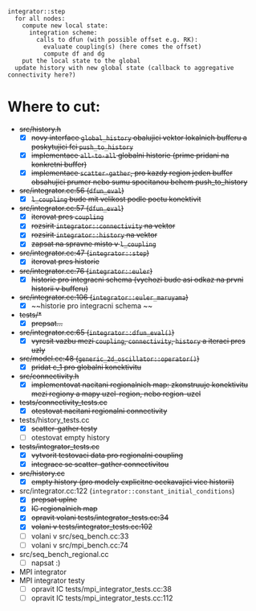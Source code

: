 ```
integrator::step
  for all nodes:
    compute new local state:
	  integration scheme:
	    calls to dfun (with possible offset e.g. RK):
		  evaluate coupling(s) (here comes the offset)
		  compute df and dg
	put the local state to the global
  update history with new global state (callback to aggregative connectivity here?)
```






# Where to cut:
* ~~src/history.h~~
  * [x] ~~novy interface `global_history` obalujici vektor lokalnich bufferu a poskytujici fci `push_to_history`~~
  * [x] ~~implementace `all-to-all` globalni historie (prime pridani na konkretni buffer)~~
  * [x] ~~implementace `scatter-gather`, pro kazdy region jeden buffer obsahujici prumer nebo sumu spocitanou behem push_to_history~~
* ~~src/integrator.cc:56 (`dfun_eval`)~~
  * [x] ~~`l_coupling` bude mit velikost podle poctu konektivit~~
* ~~src/integrator.cc:57 (`dfun_eval`)~~
  * [x] ~~iterovat pres `coupling`~~
  * [x] ~~rozsirit `integrator::connectivity` na vektor~~
  * [x] ~~rozsirit `integrator::history` na vektor~~
  * [x] ~~zapsat na spravne misto v `l_coupling`~~
* ~~src/integrator.cc:47 (`integrator::step`)~~
  * [x] ~~iterovat pres historie~~
* ~~src/integrator.cc:76 (`integrator::euler`)~~
  * [x] ~~historie pro integracni schema (vychozi bude asi odkaz na prvni historii v bufferu)~~
* ~~src/integrator.cc:106 (`integrator::euler_maruyama`)~~
  * [x] ~~historie pro integracni schema ~~
* ~~tests/*~~
  * [x] ~~prepsat...~~
* ~~src/integrator.cc:65 (`integrator::dfun_eval()`)~~
  * [x] ~~vyresit vazbu mezi `coupling`, `connectivity`, `history` a iteraci pres uzly~~
* ~~src/model.cc:48 (`generic_2d_oscillator::operator()`)~~
  * [x] ~~pridat c_1 pro globalni konektivitu~~
* ~~src/connectivity.h~~
  * [x] ~~implementovat nacitani regionalnich map: zkonstruuje konektivitu mezi regiony a mapy uzel-region, nebo region-uzel~~
* ~~tests/connectivity_tests.cc~~
  * [x] ~~otestovat nacitani regionalni connectivity~~
* tests/history_tests.cc
  * [x] ~~scatter-gather testy~~
  * [ ] otestovat empty history
* ~~tests/integrator_tests.cc~~
  * [x] ~~vytvorit testovaci data pro regionalni coupling~~
  * [x] ~~integrace se scatter-gather connectivitou~~
* ~~src/history.cc~~
  * [x] ~~empty history (pro modely explicitne ocekavajici vice historii)~~
* src/integrator.cc:122 (`integrator::constant_initial_conditions`)
  * [x] ~~prepsat uplne~~
  * [x] ~~IC regionalnich map~~
  * [x] ~~opravit volani tests/integrator_tests.cc:34~~
  * [x] ~~volani v tests/integrator_tests.cc:102~~
  * [ ] volani v src/seq_bench.cc:33
  * [ ] volani v src/mpi_bench.cc:74
* src/seq_bench_regional.cc
  * [ ] napsat :)
* MPI integrator
* MPI integrator testy
  * [ ] opravit IC tests/mpi_integrator_tests.cc:38
  * [ ] opravit IC tests/mpi_integrator_tests.cc:112
